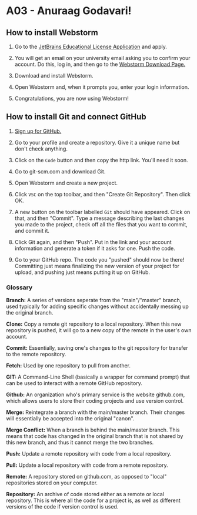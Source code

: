 # A03 - Anuraag Godavari!

## How to install Webstorm

1. Go to the [JetBrains Educational License Application](https://www.jetbrains.com/shop/eform/students) and apply.

2. You will get an email on your university email asking you to confirm your account. Do this, log in, and then go to the [Webstorm Download Page.](https://www.jetbrains.com/webstorm/)

3. Download and install Webstorm.

4. Open Webstorm and, when it prompts you, enter your login information.

5. Congratulations, you are now using Webstorm!

## How to install Git and connect GitHub

1. [Sign up for GitHub.](https://github.com/signup?source=login)

2. Go to your profile and create a repository. Give it a unique name but don't check anything. 

3. Click on the `Code` button and then copy the http link. You'll need it soon.

4. Go to git-scm.com and download Git.

5. Open Webstorm and create a new project.

6. Click `VSC` on the top toolbar, and then "Create Git Repository". Then click OK.

7. A new button on the toolbar labelled `Git` should have appeared. Click on that, and then "Commit". Type a message describing the last changes you made to the project, check off all the files that you want to commit, and commit it.

8. Click Git again, and then "Push". Put in the link and your account information and generate a token if it asks for one. Push the code.

9. Go to your GitHub repo. The code you "pushed" should now be there! Committing just means finalizing the new version of your project for upload, and pushing just means putting it up on GitHub.

### Glossary

**Branch:** A series of versions seperate from the "main"/"master" branch, used typically for adding specific changes without accidentally messing up the original branch.

**Clone:** Copy a remote git repository to a local repository. When this new repository is pushed, it will go to a new copy of the remote in the user's own account.

**Commit:** Essentially, saving one's changes to the git repository for transfer to the remote repository.

**Fetch:** Used by one repository to pull from another.

**GIT:** A Command-Line Shell (basically a wrapper for command prompt) that can be used to interact with a remote GitHub repository.

**Github:** An organization who's primary service is the website github.com, which allows users to store their coding projects and use version control.

**Merge:** Reintegrate a branch with the main/master branch. Their changes will essentially be accepted into the original "canon".

**Merge Conflict:** When a branch is behind the main/master branch. This means that code has changed in the original branch that is not shared by this new branch, and thus it cannot merge the two branches.

**Push:** Update a remote repository with code from a local repository.

**Pull:** Update a local repository with code from a remote repository.

**Remote:** A repository stored on github.com, as opposed to "local" repositories stored on your computer.

**Repository:** An archive of code stored either as a remote or local repository. This is where all the code for a project is, as well as different versions of the code if version control is used.
